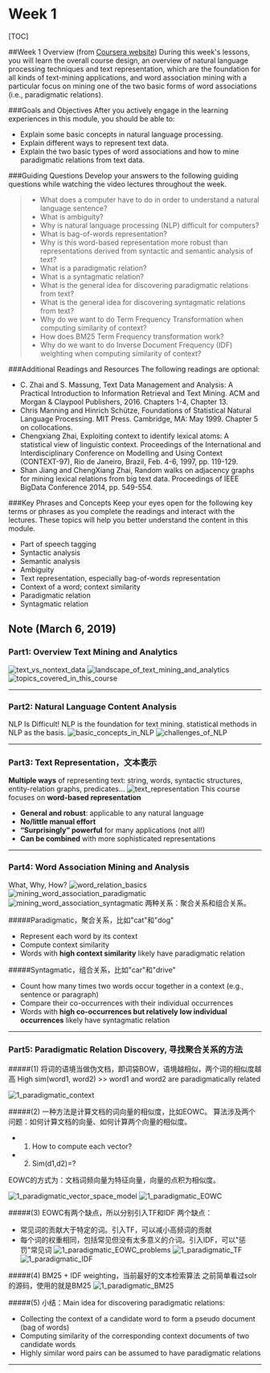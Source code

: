 # Week 1

[TOC]


##Week 1 Overview (from [Coursera website](https://www.coursera.org/learn/text-mining/supplement/BlYwq/week-1-overview))
During this week's lessons, you will learn the overall course design, an overview of natural language processing techniques and text representation, which are the foundation for all kinds of text-mining applications, and word association mining with a particular focus on mining one of the two basic forms of word associations (i.e., paradigmatic relations).


###Goals and Objectives
After you actively engage in the learning experiences in this module, you should be able to:
- Explain some basic concepts in natural language processing.
- Explain different ways to represent text data.
- Explain the two basic types of word associations and how to mine paradigmatic relations from text data.

	
###Guiding Questions
Develop your answers to the following guiding questions while watching the video lectures throughout the week.
> - What does a computer have to do in order to understand a natural language sentence?
> - What is ambiguity?
> - Why is natural language processing (NLP) difficult for computers?
> - What is bag-of-words representation?
> - Why is this word-based representation more robust than representations derived from syntactic and semantic analysis of text?
> - What is a paradigmatic relation?
> - What is a syntagmatic relation?
> - What is the general idea for discovering paradigmatic relations from text?
> - What is the general idea for discovering syntagmatic relations from text?
> - Why do we want to do Term Frequency Transformation when computing similarity of context?
> - How does BM25 Term Frequency transformation work?
> - Why do we want to do Inverse Document Frequency (IDF) weighting when computing similarity of context?


###Additional Readings and Resources
The following readings are optional:
- C. Zhai and S. Massung, Text Data Management and Analysis: A Practical Introduction to Information Retrieval and Text Mining. ACM and Morgan & Claypool Publishers, 2016. Chapters 1-4, Chapter 13.
- Chris Manning and Hinrich Schütze, Foundations of Statistical Natural Language Processing. MIT Press. Cambridge, MA: May 1999. Chapter 5 on collocations.
- Chengxiang Zhai, Exploiting context to identify lexical atoms: A statistical view of linguistic context. Proceedings of the International and Interdisciplinary Conference on Modelling and Using Context (CONTEXT-97), Rio de Janeiro, Brazil, Feb. 4-6, 1997, pp. 119-129.
- Shan Jiang and ChengXiang Zhai, Random walks on adjacency graphs for mining lexical relations from big text data. Proceedings of IEEE BigData Conference 2014, pp. 549-554.


###Key Phrases and Concepts
Keep your eyes open for the following key terms or phrases as you complete the readings and interact with the lectures. These topics will help you better understand the content in this module.
- Part of speech tagging
- Syntactic analysis
- Semantic analysis
- Ambiguity
- Text representation, especially bag-of-words representation
- Context of a word; context similarity
- Paradigmatic relation
- Syntagmatic relation


## Note (March 6, 2019)
### Part1: Overview Text Mining and Analytics
![text_vs_nontext_data](graph/1_text_vs_nontext_data.png)
![landscape_of_text_mining_and_analytics](graph/1_landscape_of_text_mining_and_analytics.png)
![topics_covered_in_this_course](graph/1_topics_covered_in_this_course.png)

- - -
### Part2: Natural Language Content Analysis
NLP Is Difficult! NLP is the foundation for text mining.
statistical methods in NLP as the basis.
![basic_concepts_in_NLP](graph/1_basic_concepts_in_NLP.png)
![challenges_of_NLP](graph/1_challenges_of_NLP.png)

- - -
### Part3: Text Representation，文本表示
**Multiple ways** of representing text: string, words, syntactic structures, entity-relation graphs, predicates…
![text_representation](graph/1_text_representation.png)
This course focuses on **word-based representation**
- **General and robust**: applicable to any natural language
- **No/little manual effort**
- **“Surprisingly” powerful** for many applications (not all!)
- **Can be combined** with more sophisticated representations

- - -
### Part4: Word Association Mining and Analysis
What, Why, How?
![word_relation_basics](graph/1_word_relation_basics.png)
![mining_word_association_paradigmatic](graph/1_mining_word_association_paradigmatic.png)
![mining_word_association_syntagmatic](graph/1_mining_word_association_syntagmatic.png)
两种关系：聚合关系和组合关系。

#####Paradigmatic，聚合关系，比如"cat"和"dog"
- Represent each word by its context
- Compute context similarity
- Words with **high context similarity** likely have paradigmatic relation

#####Syntagmatic，组合关系，比如"car"和"drive"
- Count how many times two words occur together in a context (e.g.,
sentence or paragraph)
- Compare their co-occurrences with their individual occurrences
- Words with **high co-occurrences but relatively low individual occurrences**
likely have syntagmatic relation

- - -
### Part5: Paradigmatic Relation Discovery, 寻找聚合关系的方法

#####(1) 将词的语境当做伪文档，即词袋BOW，语境越相似，两个词的相似度越高
High sim(word1, word2) >> word1 and word2 are paradigmatically related

![1_paradigmatic_context](graph/1_paradigmatic_context.png)

#####(2) 一种方法是计算文档的词向量的相似度，比如EOWC。
算法涉及两个问题：如何计算文档的向量、如何计算两个向量的相似度。
- 1. How to compute each vector?
- 2.  Sim(d1,d2)=?

EOWC的方式为：文档词频向量为特征向量，向量的点积为相似度。

![1_paradigmatic_vector_space_model](graph/1_paradigmatic_vector_space_model.png)
![1_paradigmatic_EOWC](graph/1_paradigmatic_EOWC.png)

#####(3) EOWC有两个缺点，所以分别引入TF和IDF
两个缺点：
- 常见词的贡献大于特定的词。引入TF，可以减小高频词的贡献
- 每个词的权重相同，包括常见但没有太多意义的介词。引入IDF，可以"惩罚"常见词
![1_paradigmatic_EOWC_problems](graph/1_paradigmatic_EOWC_problems.png)
![1_paradigmatic_TF](graph/1_paradigmatic_TF.png)
![1_paradigmatic_IDF](graph/1_paradigmatic_IDF.png)

#####(4) BM25 + IDF weighting，当前最好的文本检索算法
之前简单看过solr的源码，使用的就是BM25
![1_paradigmatic_BM25](graph/1_paradigmatic_BM25.png)

#####(5) 小结：Main idea for discovering paradigmatic relations:
- Collecting the context of a candidate word to form a pseudo
document (bag of words)
- Computing similarity of the corresponding context documents of two
candidate words
- Highly similar word pairs can be assumed to have paradigmatic
relations


* * *





